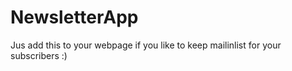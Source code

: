 # NewsletterApp
Jus add this to your webpage if you like to keep mailinlist for your subscribers :)
